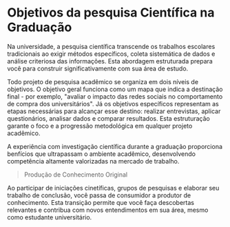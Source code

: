 # Objetivos da pesquisa Científica na Graduação

Na universidade, a pesquisa científica transcende os trabalhos escolares tradicionais ao exigir métodos específicos, coleta sistemática de dados e análise criteriosa das informações. Esta abordagem estruturada prepara você para construir significativamente com sua área de estudo.

Todo projeto de pesquisa acadêmico se organiza em dois níveis de objetivos. O objetivo geral funciona como um mapa que indica a destinação final - por exemplo, "avaliar o impacto das redes sociais no comportamento de compra dos universitários". Já os objetivos específicos representam as etapas necessárias para alcançar esse destino: realizar entrevistas, aplicar questionários, analisar dados e comparar resultados. Esta estruturação garante o foco e a progressão metodológica em qualquer projeto acadêmico.

A experiência com investigação científica durante a graduação proporciona benfícios que ultrapassam o ambiente acadêmico, desenvolvendo competência altamente valorizadas na mercado de trabalho.

> Produção de Conhecimento Original

Ao participar de iniciações cinetíficas, grupos de pesquisas e elaborar seu trabalho de conclusão, você passa de consumidor a produtor de conhecimento. Esta transição permite que você faça descobertas relevantes e contribua com novos entendimentos em sua área, mesmo como estudante universitário.